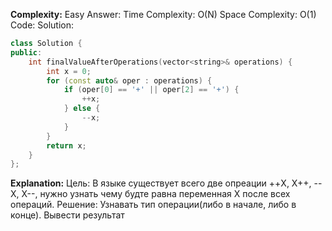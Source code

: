**Complexity:** Easy
Answer:
	Time Complexity: O(N)
	Space Complexity: O(1)
Code:
Solution:
```cpp
class Solution {
public:
    int finalValueAfterOperations(vector<string>& operations) {
        int x = 0;
        for (const auto& oper : operations) {
            if (oper[0] == '+' || oper[2] == '+') {
                ++x;
            } else {
                --x;
            }
        }
        return x;
    }
};
```
**Explanation:**
	Цель: В языке существует всего две опреации ++X, X++, --X, X--, нужно узнать чему будте равна переменная X после всех операций.
	Решение: Узнавать тип операции(либо в начале, либо в конце). Вывести результат